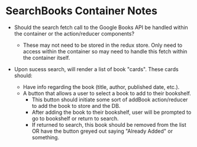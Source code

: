 # SearchBooks Container Notes

- Should the search fetch call to the Google Books API be handled within the container or the action/reducer components?
  - These may not need to be stored in the redux store. Only need to access within the container so may need to handle this fetch within the container itself.

- Upon sucess search, will render a list of book "cards". These cards should:
  - Have info regarding the book (title, author, published date, etc.).
  - A button that allows a user to select a book to add to their bookshelf.
    - This button should initiate some sort of addBook action/reducer to add the book to store and the DB.
    - After adding the book to their bookshelf, user will be prompted to go to bookshelf or return to search.
    - If returned to search, this book should be removed from the list OR have the button greyed out saying "Already Added" or something.